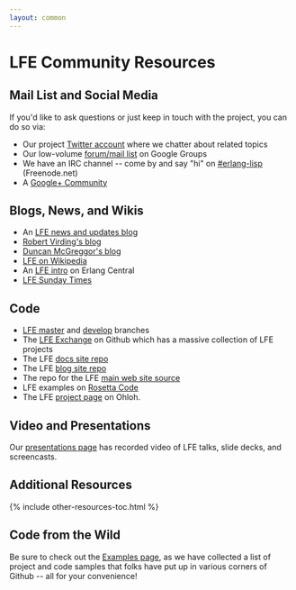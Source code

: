 ```yaml
---
layout: common
---
```


# LFE Community Resources

## Mail List and Social Media

If you'd like to ask questions or just keep in touch with the project, you can
do so via:

* Our project <a href="https://twitter.com/ErlangLisp">Twitter account</a>
  where we chatter about related topics
* Our low-volume
  <a href="http://groups.google.com/group/lisp-flavoured-erlang">forum/mail list</a>
  on Google Groups
* We have an IRC channel -- come by and say "hi" on <a href="http://webchat.freenode.net/?channels=erlang-lisp">#erlang-lisp</a> (Freenode.net)
* A <a href="https://plus.google.com/u/1/communities/103919485468949397234">Google+
  Community</a>

## Blogs, News, and Wikis

* An <a href="http://blog.lfe.io/">LFE news and updates blog</a>
* <a href="http://rvirding.blogspot.com/">Robert Virding's blog</a>
* <a href="http://technicae.cogitat.io/search/label/lfe">Duncan McGreggor's blog</a>
* <a href="https://en.wikipedia.org/wiki/LFE_(programming_language)">LFE on Wikipedia</a>
* An <a href="https://erlangcentral.org/wiki/index.php/Lisp_Flavoured_Erlang">LFE intro</a>
  on Erlang Central
* <a href="https://paper.li/ErlangLisp/1397422779">LFE Sunday Times</a>


## Code

* <a href="https://github.com/rvirding/lfe">LFE master</a> and
  <a href="https://github.com/rvirding/lfe/tree/develop">develop</a> branches
* The <a href="https://github.com/lfex">LFE Exchange</a> on Github which has a
  massive collection of LFE projects
* The LFE <a href="https://github.com/lfe/docs">docs site repo</a>
* The LFE <a href="https://github.com/lfe/blog">blog site repo</a>
* The repo for the LFE <a href="https://github.com/lfe/lfe.github.io">main
  web site source</a>
* LFE examples on <a href="http://rosettacode.org/wiki/Category:LFE">Rosetta
  Code</a>
* The LFE <a href="https://www.ohloh.net/p/lfe">project page</a> on Ohloh.


## Video and Presentations

Our <a href="/presentations.html">presentations page</a> has recorded video of
LFE talks, slide decks, and screencasts.

## Additional Resources

{% include other-resources-toc.html %}


## Code from the Wild

Be sure to check out the <a href="/examples.html">Examples page</a>, as we have
collected a list of project and code samples that folks have put up in various
corners of Github -- all for your convenience!
